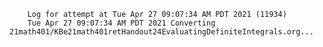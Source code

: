         Log for attempt at Tue Apr 27 09:07:34 AM PDT 2021 (11934)
        Tue Apr 27 09:07:34 AM PDT 2021 Converting 21math401/KBe21math401retHandout24EvaluatingDefiniteIntegrals.org...
